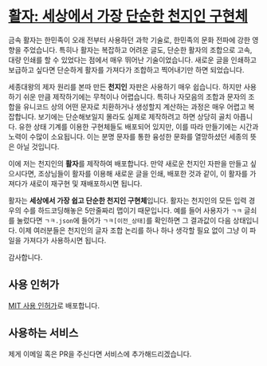 # [활자: 세상에서 가장 단순한 천지인 구현체](https://raw.githubusercontent.com/anaclumos/hwalja/main/%ED%95%9C%EA%B8%80.json)

금속 활자는 한민족이 오래 전부터 사용하던 과학 기술로, 한민족의 문화 전파에 강한 영향을 주었습니다.
특히나 활자는 복잡하고 어려운 글도, 단순한 활자의 조합으로 고속, 대량 인쇄를 할 수 있었다는 점에서 매우 뛰어난 기술이었습니다.
새로운 글을 인쇄하고 보급하고 싶다면 단순하게 활자를 가져다가 조합하고 찍어내기만 하면 되었습니다.

세종대왕의 제자 원리를 본따 만든 **천지인** 자판은 사용하기 매우 쉽습니다.
하지만 사용하기 쉬운 만큼 제작하기에는 무척이나 어렵습니다.
특히나 자모음의 조합과 문자의 조합을 유니코드 상의 어떤 문자로 치환하거나 생성할지 계산하는 과정은 매우 어렵고 복잡합니다.
보기에는 단순해보일지 몰라도 실제로 제작하려고 하면 상당히 골치 아픕니다.
유한 상태 기계를 이용한 구현체들도 배포되어 있지만, 이를 따라 만들기에는 시간과 노력이 수많이 소요됩니다.
이는 분명 문자를 통한 융성한 문화를 열망하셨던 세종의 뜻은 아닐 것입니다.

이에 저는 천지인의 **활자**를 제작하여 배포합니다.
만약 새로운 천지인 자판을 만들고 싶으시다면,
조상님들이 활자를 이용해 새로운 글을 인쇄, 배포한 것과 같이,
이 활자를 가져다가 새로이 재구현 및 재배포하시면 됩니다.

활자는 **세상에서 가장 쉽고 단순한 천지인 구현체**입니다.
활자는 천지인의 모든 입력 경우의 수를 하드코딩해놓은 5만줄짜리 맵이기 때문입니다.
예를 들어 사용자가 `ㄱㅋ` 글쇠를 눌렀다면 `ㄱㅋ.json`에 들어가 `ㄱㅋ[이전_상태]`를 확인하면 그 결과값이 다음 상태입니다.
이제 여러분들은 천지인의 글자 조합 논리를 하나 하나 생각할 필요 없이 그냥 이 파일을 가져다가 사용하시면 됩니다.

감사합니다.

## 사용 인허가

[MIT 사용 인허가](LICENSE.md)로 배포합니다.

## 사용하는 서비스

제게 이메일 혹은 PR을 주신다면 서비스에 추가해드리겠습니다.
